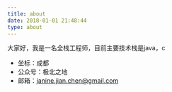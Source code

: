 ```yaml
---
title: about
date: 2018-01-01 21:48:44
type: about
---
```



大家好，我是一名全栈工程师，目前主要技术栈是java，c

* 坐标：成都
* 公众号：极北之地
* 邮箱：janine.jian.chen@gmail.com
